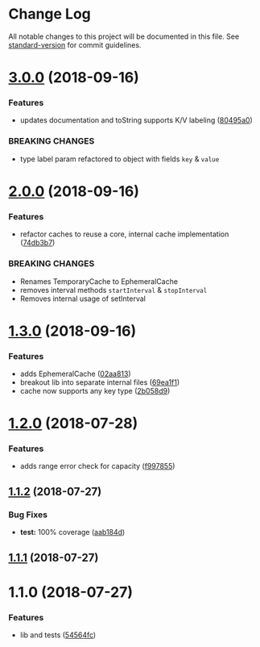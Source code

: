 # Change Log

All notable changes to this project will be documented in this file. See [standard-version](https://github.com/conventional-changelog/standard-version) for commit guidelines.

<a name="3.0.0"></a>
# [3.0.0](https://github.com/alexsasharegan/simple-cache/compare/v2.0.0...v3.0.0) (2018-09-16)


### Features

* updates documentation and toString supports K/V labeling ([80495a0](https://github.com/alexsasharegan/simple-cache/commit/80495a0))


### BREAKING CHANGES

* type label param refactored to object with fields `key` & `value`



<a name="2.0.0"></a>
# [2.0.0](https://github.com/alexsasharegan/simple-cache/compare/v1.3.0...v2.0.0) (2018-09-16)


### Features

* refactor caches to reuse a core, internal cache implementation ([74db3b7](https://github.com/alexsasharegan/simple-cache/commit/74db3b7))


### BREAKING CHANGES

* Renames TemporaryCache to EphemeralCache
* removes interval methods `startInterval` & `stopInterval`
* Removes internal usage of setInterval



<a name="1.3.0"></a>
# [1.3.0](https://github.com/alexsasharegan/simple-cache/compare/v1.2.0...v1.3.0) (2018-09-16)


### Features

* adds EphemeralCache ([02aa813](https://github.com/alexsasharegan/simple-cache/commit/02aa813))
* breakout lib into separate internal files ([69ea1f1](https://github.com/alexsasharegan/simple-cache/commit/69ea1f1))
* cache now supports any key type ([2b058d9](https://github.com/alexsasharegan/simple-cache/commit/2b058d9))



<a name="1.2.0"></a>
# [1.2.0](https://github.com/alexsasharegan/simple-cache/compare/v1.1.2...v1.2.0) (2018-07-28)


### Features

* adds range error check for capacity ([f997855](https://github.com/alexsasharegan/simple-cache/commit/f997855))



<a name="1.1.2"></a>
## [1.1.2](https://github.com/alexsasharegan/simple-cache/compare/v1.1.1...v1.1.2) (2018-07-27)


### Bug Fixes

* **test:** 100% coverage ([aab184d](https://github.com/alexsasharegan/simple-cache/commit/aab184d))



<a name="1.1.1"></a>
## [1.1.1](https://github.com/alexsasharegan/simple-cache/compare/v1.1.0...v1.1.1) (2018-07-27)



<a name="1.1.0"></a>
# 1.1.0 (2018-07-27)


### Features

* lib and tests ([54564fc](https://github.com/alexsasharegan/simple-cache/commit/54564fc))
